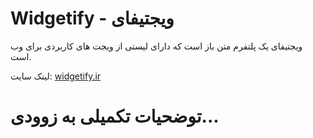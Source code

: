 # Widgetify - ویجتیفای
ویجتیفای یک پلتفرم متن باز است که دارای لیستی از ویجت های کاربردی برای وب است. 

لینک سایت: [widgetify.ir](https://widgetify.ir)


# توضحیات تکمیلی به زوودی...